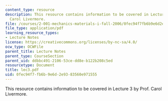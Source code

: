 ```yaml
---
content_type: resource
description: This resource contains information to be covered in Lecture 3 by Prof.
  Carol Livermore.
file: /courses/2-001-mechanics-materials-i-fall-2006/0fec94f7fb6b9e6d2e9383560e971555_lec3.pdf
file_type: application/pdf
learning_resource_types:
- Lecture Notes
license: https://creativecommons.org/licenses/by-nc-sa/4.0/
ocw_type: OCWFile
parent_title: Lecture Notes
parent_type: CourseSection
parent_uid: ddbbc491-2106-53ce-dd8e-b122b208c5ed
resourcetype: Document
title: lec3.pdf
uid: 0fec94f7-fb6b-9e6d-2e93-83560e971555
---
```

This resource contains information to be covered in Lecture 3 by Prof. Carol Livermore.